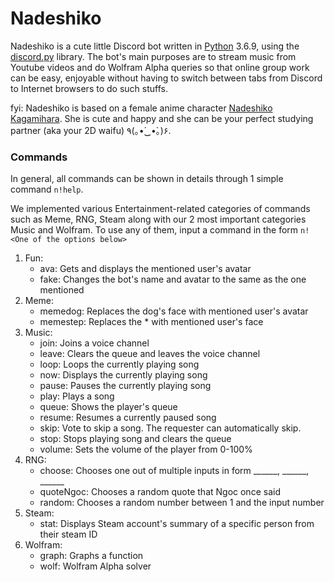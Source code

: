 # Nadeshiko

Nadeshiko is a cute little Discord bot written in [Python](https://www.python.org "Python homepage") 3.6.9, using the [discord.py](https://github.com/Rapptz/discord.py) library. The bot's main purposes are to stream music from Youtube videos and do Wolfram Alpha queries so that online group work can be easy, enjoyable without having to switch between tabs from Discord to Internet browsers to do such stuffs.  

fyi: Nadeshiko is based on a female anime character [Nadeshiko Kagamihara](https://yuru-camp.fandom.com/wiki/Nadeshiko_Kagamihara). She is cute and happy and she can be your perfect studying partner (aka your 2D waifu) ٩(｡•́‿•̀｡)۶.

### Commands

In general, all commands can be shown in details through 1 simple command `n!help`. 

We implemented various Entertainment-related categories of commands such as Meme, RNG, Steam along with our 2 most important categories Music and Wolfram. To use any of them, input a command in the form `n!<One of the options below>`

1. Fun:
    - ava:       Gets and displays the mentioned user's avatar
    - fake:      Changes the bot's name and avatar to the same as the one mentioned
2. Meme:
    - memedog:   Replaces the dog's face with mentioned user's avatar
    - memestep:  Replaces the * with mentioned user's face
3. Music:
    - join:      Joins a voice channel
    - leave:     Clears the queue and leaves the voice channel
    - loop:      Loops the currently playing song
    - now:       Displays the currently playing song
    - pause:     Pauses the currently playing song
    - play:      Plays a song
    - queue:     Shows the player's queue
    - resume:    Resumes a currently paused song
    - skip:      Vote to skip a song. The requester can automatically skip.
    - stop:      Stops playing song and clears the queue
    - volume:    Sets the volume of the player from 0-100%
4. RNG:
    - choose:    Chooses one out of multiple inputs in form ______, ______, ______
    - quoteNgoc: Chooses a random quote that Ngoc once said
    - random:    Chooses a random number between 1 and the input number
5. Steam:
    - stat:      Displays Steam account's summary of a specific person from their steam ID
6. Wolfram:
    - graph:     Graphs a function
    - wolf:      Wolfram Alpha solver 

